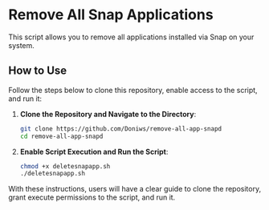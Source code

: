 # Remove All Snap Applications

This script allows you to remove all applications installed via Snap on your system.

## How to Use

Follow the steps below to clone this repository, enable access to the script, and run it:

1. **Clone the Repository and Navigate to the Directory**:
    ```bash
    git clone https://github.com/Doniws/remove-all-app-snapd
    cd remove-all-app-snapd
    ```

2. **Enable Script Execution and Run the Script**:
    ```bash
    chmod +x deletesnapapp.sh
    ./deletesnapapp.sh
    ```

With these instructions, users will have a clear guide to clone the repository, grant execute permissions to the script, and run it.
